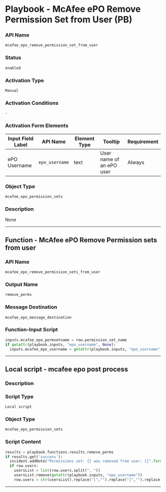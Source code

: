 <!--
    DO NOT MANUALLY EDIT THIS FILE
    THIS FILE IS AUTOMATICALLY GENERATED WITH resilient-sdk codegen
    Generated with resilient-sdk v51.0.0.2.575
-->

# Playbook - McAfee ePO Remove Permission Set from User (PB)

### API Name
`mcafee_epo_remove_permission_set_from_user`

### Status
`enabled`

### Activation Type
`Manual`

### Activation Conditions
`-`

### Activation Form Elements
| Input Field Label | API Name | Element Type | Tooltip | Requirement |
| ----------------- | -------- | ------------ | ------- | ----------- |
| ePO Username | `epo_username` | text | User name of an ePO user | Always |

### Object Type
`mcafee_epo_permission_sets`

### Description
None


---
## Function - McAfee ePO Remove Permission sets from user

### API Name
`mcafee_epo_remove_permission_sets_from_user`

### Output Name
`remove_perms`

### Message Destination
`mcafee_epo_message_destination`

### Function-Input Script
```python
inputs.mcafee_epo_permsetname = row.permission_set_name
if getattr(playbook.inputs, "epo_username", None):
  inputs.mcafee_epo_username = getattr(playbook.inputs, "epo_username")
```

---

## Local script - mcafee epo post process

### Description


### Script Type
`Local script`

### Object Type
`mcafee_epo_permission_sets`

### Script Content
```python
results = playbook.functions.results.remove_perms
if results.get('success'):
  incident.addNote("Permissions set: {} was removed from user: {}".format(row.permission_set_name, getattr(playbook.inputs, "epo_username")))
  if row.users:
    usersList = list(row.users.split(", "))
    usersList.remove(getattr(playbook.inputs, "epo_username"))
    row.users = str(usersList).replace("[","").replace("]","").replace("'","")
```

---

